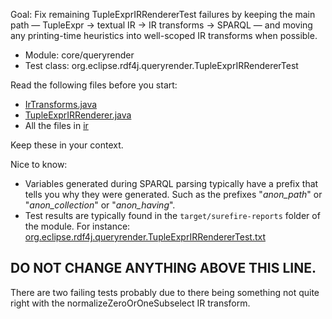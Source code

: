 Goal: Fix remaining TupleExprIRRendererTest failures by keeping the main path — TupleExpr → textual IR → IR transforms → SPARQL — and moving any printing-time heuristics into well-scoped IR transforms when possible.

- Module: core/queryrender
- Test class: org.eclipse.rdf4j.queryrender.TupleExprIRRendererTest

Read the following files before you start:
 - [IrTransforms.java](core/queryrender/src/main/java/org/eclipse/rdf4j/queryrender/sparql/ir/util/IrTransforms.java)
 - [TupleExprIRRenderer.java](core/queryrender/src/main/java/org/eclipse/rdf4j/queryrender/sparql/TupleExprIRRenderer.java)
 - All the files in [ir](core/queryrender/src/main/java/org/eclipse/rdf4j/queryrender/sparql/ir)

Keep these in your context.

Nice to know:
 - Variables generated during SPARQL parsing typically have a prefix that tells you why they were generated. Such as the prefixes "_anon_path_" or "_anon_collection_" or "_anon_having_".
 - Test results are typically found in the `target/surefire-reports` folder of the module. For instance: [org.eclipse.rdf4j.queryrender.TupleExprIRRendererTest.txt](core/queryrender/target/surefire-reports/org.eclipse.rdf4j.queryrender.TupleExprIRRendererTest.txt)


DO NOT CHANGE ANYTHING ABOVE THIS LINE.
-----------------------------------------------------------

There are two failing tests probably due to there being something not quite right with the normalizeZeroOrOneSubselect IR transform.

